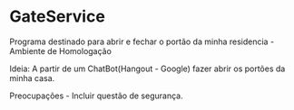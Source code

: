 # GateService
Programa destinado para abrir e fechar o portão da minha residencia - Ambiente de Homologação

Ideia:
A partir de um ChatBot(Hangout - Google) fazer abrir os portões da minha casa.

Preocupações - Incluir questão de segurança.
